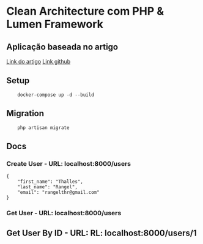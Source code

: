 # Clean Architecture com PHP & Lumen Framework

## Aplicação baseada no artigo
[Link do artigo](https://medium.com/the-software-architecture-blog/clean-architecture-for-php-slim-framework-21bb4b2c76bd)
[Link github](https://github.com/sahbijabnouni/clean-architecture-php)

## Setup

```
    docker-compose up -d --build
```

## Migration

```
    php artisan migrate
```

## Docs

### Create User - URL: localhost:8000/users

```
{
    "first_name": "Thalles",
    "last_name": "Rangel",
    "email": "rangelthr@gmail.com"
}
```
### Get User - URL: localhost:8000/users

## Get User By ID - URL: RL: localhost:8000/users/1